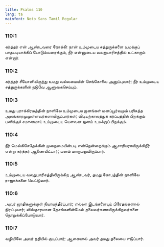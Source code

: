 ```yaml
---
title: Psalms 110
lang: ta
mainfont: Noto Sans Tamil Regular
---
```


###  110:1

கர்த்தர் என் ஆண்டவரை நோக்கி: நான் உம்முடைய சத்துருக்களை உமக்குப் பாதபடியாக்கிப் போடும்வரைக்கும், நீர் என்னுடைய வலதுபாரிசத்தில் உட்காரும் என்றார்.

###  110:2

கர்த்தர் சீயோனிலிருந்து உமது வல்லமையின் செங்கோலை அனுப்புவார்; நீர் உம்முடைய சத்துருக்களின் நடுவே ஆளுகைசெய்யும்.

###  110:3

உமது பராக்கிரமத்தின் நாளிலே உம்முடைய ஜனங்கள் மனப்பூர்வமும் பரிசுத்த அலங்காரமுமுள்ளவர்களாயிருப்பார்கள்; விடியற்காலத்துக் கர்ப்பத்தில் பிறக்கும் பனிக்குச் சமானமாய் உம்முடைய யெளவன ஜனம் உமக்குப் பிறக்கும்.

###  110:4

நீர் மெல்கிசேதேக்கின் முறைமையின்படி என்றென்றைக்கும் ஆசாரியராயிருக்கிறீர் என்று கர்த்தர் ஆணையிட்டார்; மனம் மாறாமலுமிருப்பார்.

###  110:5

உம்முடைய வலதுபாரிசத்திலிருக்கிற ஆண்டவர், தமது கோபத்தின் நாளிலே ராஜாக்களை வெட்டுவார்.

###  110:6

அவர் ஜாதிகளுக்குள் நியாயந்தீர்ப்பார்; எல்லா இடங்களையும் பிரேதங்களால் நிரப்புவார்; விஸ்தாரமான தேசங்களின்மேல் தலைவர்களாயிருக்கிறவர்களை நொறுக்கிப்போடுவார்.

###  110:7

வழியிலே அவர் நதியில் குடிப்பார்; ஆகையால் அவர் தமது தலையை எடுப்பார்.

